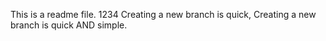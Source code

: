This is a readme file.
1234
Creating a new branch is quick,
Creating a new branch is quick AND simple.
